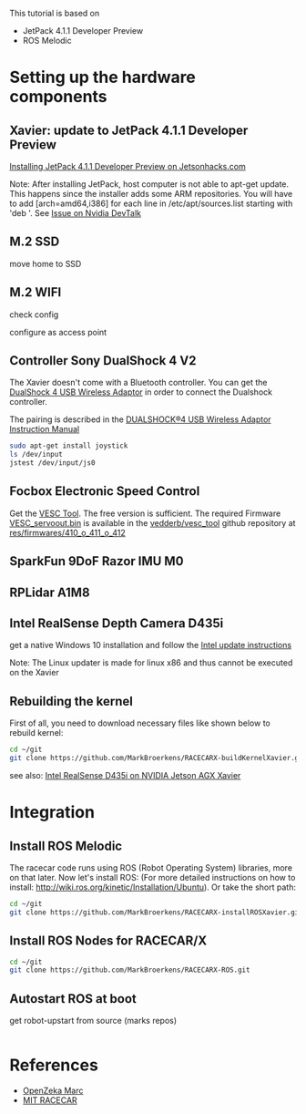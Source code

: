 This tutorial is based on
* JetPack 4.1.1 Developer Preview
* ROS Melodic

# Setting up the hardware components
## <a name="first_step"></a> Xavier: update to JetPack 4.1.1 Developer Preview
[Installing JetPack 4.1.1 Developer Preview on Jetsonhacks.com](https://www.jetsonhacks.com/2018/10/05/jetpack-4-1-developer-preview-nvidia-jetson-agx-xavier-developer-kit/)

Note: After installing JetPack, host computer is not able to apt-get update. This happens since the installer adds some ARM repositories. You will have to add [arch=amd64,i386] for each line in /etc/apt/sources.list starting with 'deb '. See [Issue on Nvidia DevTalk](https://devtalk.nvidia.com/default/topic/1004601/jetson-tx2/after-installing-jetpack3-0-host-computer-is-not-able-to-apt-get-update/post/5247401/#5247401)

## M.2 SSD
move home to SSD

## M.2 WIFI
check config

configure as access point


## Controller Sony DualShock 4 V2
The Xavier doesn't come with a Bluetooth controller. You can get the [DualShock 4 USB Wireless Adaptor](https://www.playstation.com/de-de/explore/accessories/dualshock-4-usb-wireless-adaptor/) in order to connect the Dualshock controller.

The pairing is described in the [DUALSHOCK®4 USB Wireless Adaptor Instruction Manual](https://www.playstation.com/en-nz/content/dam/support/manuals/scee/web-manuals/peripherals/ps4/ds4-usb-adapter/DS4_USB_Adapter_Ins_Manual_EN.pdf/)
```bash
sudo apt-get install joystick
ls /dev/input
jstest /dev/input/js0
```

## Focbox Electronic Speed Control
Get the [VESC Tool](https://vesc-project.com/vesc_tool). The free version is sufficient. The required Firmware [VESC_servoout.bin](https://github.com/vedderb/vesc_tool/blob/master/res/firmwares/410_o_411_o_412/VESC_servoout.bin) is available in the [vedderb/vesc_tool](https://github.com/vedderb/vesc_tool) github repository at [res/firmwares/410_o_411_o_412](https://github.com/vedderb/vesc_tool/blob/master/res/firmwares/410_o_411_o_412/)

## SparkFun 9DoF Razor IMU M0

## RPLidar A1M8

## Intel RealSense Depth Camera D435i
get a native Windows 10 installation and follow the [Intel update instructions](https://downloadcenter.intel.com/download/28481/Latest-Firmware-for-Intel-RealSense-D400-Product-Family?v=t)

Note: The Linux updater is made for linux x86 and thus cannot be executed on the Xavier

## <a name="kernel_build"></a>Rebuilding the kernel
First of all, you need to download necessary files like shown below to rebuild kernel:
```bash
cd ~/git
git clone https://github.com/MarkBroerkens/RACECARX-buildKernelXavier.git
```

see also: [Intel RealSense D435i on NVIDIA Jetson AGX Xavier](https://www.jetsonhacks.com/2019/01/21/intel-realsense-d435i-on-nvidia-jetson-agx-xavier/)

# Integration
## Install ROS Melodic
The racecar code runs using ROS (Robot Operating System) libraries, more on that later. Now let's install ROS:
(For more detailed instructions on how to install: http://wiki.ros.org/kinetic/Installation/Ubuntu). Or take the short path:

```bash
cd ~/git
git clone https://github.com/MarkBroerkens/RACECARX-installROSXavier.git
```

## Install ROS Nodes for RACECAR/X
```bash
cd ~/git
git clone https://github.com/MarkBroerkens/RACECARX-ROS.git
```


## Autostart ROS at boot
get robot-upstart from source (marks repos)
```bash

```


# References
* [OpenZeka Marc](https://github.com/openzeka/openzeka-marc-doc/edit/master/Documentation.md)
* [MIT RACECAR](https://mit-racecar.github.io)
